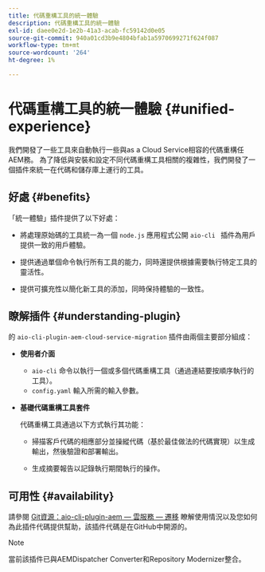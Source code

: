 ```yaml
---
title: 代碼重構工具的統一體驗
description: 代碼重構工具的統一體驗
exl-id: daee0e2d-1e2b-41a3-acab-fc59142d0e05
source-git-commit: 940a01cd3b9e4804bfab1a5970699271f624f087
workflow-type: tm+mt
source-wordcount: '264'
ht-degree: 1%

---
```


# 代碼重構工具的統一體驗 {#unified-experience}

我們開發了一些工具來自動執行一些與as a Cloud Service相容的代碼重構任AEM務。 為了降低與安裝和設定不同代碼重構工具相關的複雜性，我們開發了一個插件來統一在代碼和儲存庫上運行的工具。

## 好處 {#benefits}

「統一體驗」插件提供了以下好處：

* 將處理原始碼的工具統一為一個 `node.js` 應用程式公開 `aio-cli ` 插件為用戶提供一致的用戶體驗。

* 提供通過單個命令執行所有工具的能力，同時還提供根據需要執行特定工具的靈活性。

* 提供可擴充性以簡化新工具的添加，同時保持體驗的一致性。

## 瞭解插件 {#understanding-plugin}

的 `aio-cli-plugin-aem-cloud-service-migration` 插件由兩個主要部分組成：

* **使用者介面**

   * `aio-cli` 命令以執行一個或多個代碼重構工具（通過連結要按順序執行的工具）。
   * `config.yaml` 輸入所需的輸入參數。

* **基礎代碼重構工具套件**

   代碼重構工具通過以下方式執行其功能：

   * 掃描客戶代碼的相應部分並操縱代碼（基於最佳做法的代碼實現）以生成輸出，然後驗證和部署輸出。

   * 生成摘要報告以記錄執行期間執行的操作。

## 可用性 {#availability}

請參閱 [Git資源：aio-cli-plugin-aem — 雲服務 — 遷移](https://github.com/adobe/aio-cli-plugin-aem-cloud-service-migration) 瞭解使用情況以及您如何為此插件代碼提供幫助，該插件代碼是在GitHub中開源的。

>[!NOTE]
>當前該插件已與AEMDispatcher Converter和Repository Modernizer整合。
